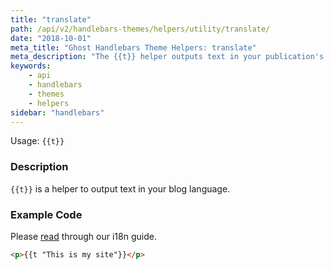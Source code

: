 ```yaml
---
title: "translate"
path: /api/v2/handlebars-themes/helpers/utility/translate/
date: "2018-10-01"
meta_title: "Ghost Handlebars Theme Helpers: translate"
meta_description: "The {{t}} helper outputs text in your publication's language. Read more about Ghost themes! 👻"
keywords:
    - api
    - handlebars
    - themes
    - helpers
sidebar: "handlebars"
---
```


Usage: `{{t}}`

### Description

`{{t}}` is a helper to output text in your blog language.

### Example Code

Please [read](/docs/i18n) through our i18n guide.

```html
<p>{{t "This is my site"}}</p>
```

